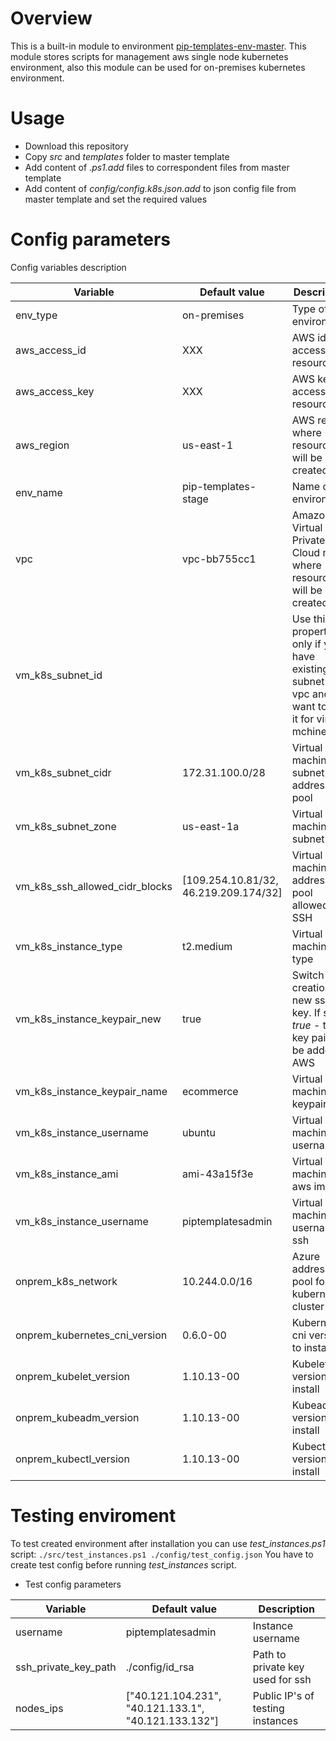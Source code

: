 # Overview

This is a built-in module to environment [pip-templates-env-master](https://github.com/pip-templates/pip-templates-env-master). 
This module stores scripts for management aws single node kubernetes environment, also this module can be used for on-premises kubernetes environment.

# Usage

- Download this repository
- Copy *src* and *templates* folder to master template
- Add content of *.ps1.add* files to correspondent files from master template
- Add content of *config/config.k8s.json.add* to json config file from master template and set the required values

# Config parameters

Config variables description

| Variable | Default value | Description |
|----|----|---|
| env_type | on-premises | Type of environment |
| aws_access_id | XXX | AWS id for access resources |
| aws_access_key | XXX | AWS key for access resources |
| aws_region | us-east-1 | AWS region where resources will be created |
| env_name | pip-templates-stage | Name of environment |
| vpc | vpc-bb755cc1 | Amazon Virtual Private Cloud name where resources will be created |
| vm_k8s_subnet_id | | Use this property only if you have existing aws subnet in vpc and you want to use it for virtual mchine |
| vm_k8s_subnet_cidr | 172.31.100.0/28 | Virtual machine subnet address pool |
| vm_k8s_subnet_zone | us-east-1a | Virtual machine subnet zone |
| vm_k8s_ssh_allowed_cidr_blocks | [109.254.10.81/32, 46.219.209.174/32] | Virtual machine address pool allowed to SSH |
| vm_k8s_instance_type | t2.medium | Virtual machine vm type |
| vm_k8s_instance_keypair_new | true | Switch for creation new ssh key. If set to *true* - then key pair will be added to AWS |
| vm_k8s_instance_keypair_name | ecommerce | Virtual machine vm keypair |
| vm_k8s_instance_username | ubuntu | Virtual machine vm username |
| vm_k8s_instance_ami | ami-43a15f3e | Virtual machine vm aws image |
| vm_k8s_instance_username | piptemplatesadmin | Virtual machine username to ssh |
| onprem_k8s_network | 10.244.0.0/16 | Azure address pool for kubernetes cluster |
| onprem_kubernetes_cni_version | 0.6.0-00 | Kubernetes cni version to install |
| onprem_kubelet_version | 1.10.13-00 | Kubelet version to install |
| onprem_kubeadm_version | 1.10.13-00 | Kubeadm version to install |
| onprem_kubectl_version | 1.10.13-00 | Kubectl version to install |

# Testing enviroment
To test created environment after installation you can use *test_instances.ps1* script:
`
./src/test_instances.ps1 ./config/test_config.json
`
You have to create test config  before running *test_instances* script.
* Test config parameters

| Variable | Default value | Description |
|----|----|---| 
| username | piptemplatesadmin | Instance username |
| ssh_private_key_path | ./config/id_rsa | Path to private key used for ssh |
| nodes_ips | ["40.121.104.231", "40.121.133.1", "40.121.133.132"] | Public IP's of testing instances |
